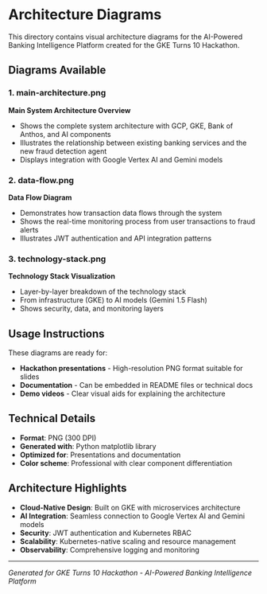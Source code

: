 # Architecture Diagrams

This directory contains visual architecture diagrams for the AI-Powered Banking Intelligence Platform created for the GKE Turns 10 Hackathon.

## Diagrams Available

### 1. main-architecture.png
**Main System Architecture Overview**
- Shows the complete system architecture with GCP, GKE, Bank of Anthos, and AI components
- Illustrates the relationship between existing banking services and the new fraud detection agent
- Displays integration with Google Vertex AI and Gemini models

### 2. data-flow.png
**Data Flow Diagram**  
- Demonstrates how transaction data flows through the system
- Shows the real-time monitoring process from user transactions to fraud alerts
- Illustrates JWT authentication and API integration patterns

### 3. technology-stack.png
**Technology Stack Visualization**
- Layer-by-layer breakdown of the technology stack
- From infrastructure (GKE) to AI models (Gemini 1.5 Flash)
- Shows security, data, and monitoring layers

## Usage Instructions

These diagrams are ready for:
- **Hackathon presentations** - High-resolution PNG format suitable for slides
- **Documentation** - Can be embedded in README files or technical docs
- **Demo videos** - Clear visual aids for explaining the architecture

## Technical Details

- **Format**: PNG (300 DPI)
- **Generated with**: Python matplotlib library
- **Optimized for**: Presentations and documentation
- **Color scheme**: Professional with clear component differentiation

## Architecture Highlights

- **Cloud-Native Design**: Built on GKE with microservices architecture
- **AI Integration**: Seamless connection to Google Vertex AI and Gemini models
- **Security**: JWT authentication and Kubernetes RBAC
- **Scalability**: Kubernetes-native scaling and resource management
- **Observability**: Comprehensive logging and monitoring

---

*Generated for GKE Turns 10 Hackathon - AI-Powered Banking Intelligence Platform*